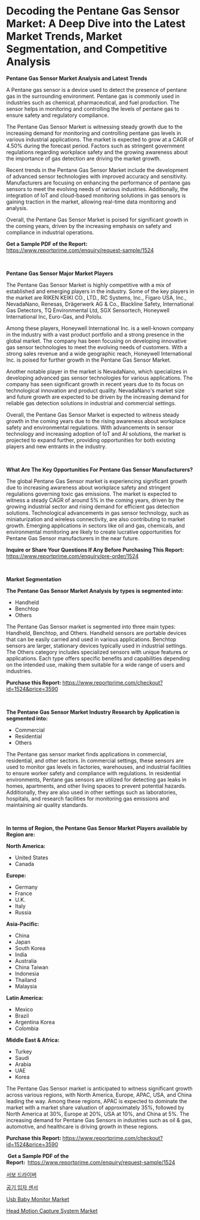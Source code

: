 <p><h1>Decoding the Pentane Gas Sensor Market: A Deep Dive into the Latest Market Trends, Market Segmentation, and Competitive Analysis</h1></p><p><strong>Pentane Gas Sensor Market Analysis and Latest Trends</strong></p>
<p><p>A Pentane gas sensor is a device used to detect the presence of pentane gas in the surrounding environment. Pentane gas is commonly used in industries such as chemical, pharmaceutical, and fuel production. The sensor helps in monitoring and controlling the levels of pentane gas to ensure safety and regulatory compliance.</p><p>The Pentane Gas Sensor Market is witnessing steady growth due to the increasing demand for monitoring and controlling pentane gas levels in various industrial applications. The market is expected to grow at a CAGR of 4.50% during the forecast period. Factors such as stringent government regulations regarding workplace safety and the growing awareness about the importance of gas detection are driving the market growth.</p><p>Recent trends in the Pentane Gas Sensor Market include the development of advanced sensor technologies with improved accuracy and sensitivity. Manufacturers are focusing on enhancing the performance of pentane gas sensors to meet the evolving needs of various industries. Additionally, the integration of IoT and cloud-based monitoring solutions in gas sensors is gaining traction in the market, allowing real-time data monitoring and analysis.</p><p>Overall, the Pentane Gas Sensor Market is poised for significant growth in the coming years, driven by the increasing emphasis on safety and compliance in industrial operations.</p></p>
<p><strong>Get a Sample PDF of the Report:&nbsp;</strong> <a href="https://www.reportprime.com/enquiry/request-sample/1524">https://www.reportprime.com/enquiry/request-sample/1524</a></p>
<p>&nbsp;</p>
<p><strong>Pentane Gas Sensor Major Market Players</strong></p>
<p><p>The Pentane Gas Sensor Market is highly competitive with a mix of established and emerging players in the industry. Some of the key players in the market are RIKEN KEIKI CO., LTD., RC Systems, Inc., Figaro USA, Inc., NevadaNano, Renesas, Drägerwerk AG & Co., Blackline Safety, International Gas Detectors, TQ Environmental Ltd, SGX Sensortech, Honeywell International Inc, Euro-Gas, and Pololu.</p><p>Among these players, Honeywell International Inc. is a well-known company in the industry with a vast product portfolio and a strong presence in the global market. The company has been focusing on developing innovative gas sensor technologies to meet the evolving needs of customers. With a strong sales revenue and a wide geographic reach, Honeywell International Inc. is poised for further growth in the Pentane Gas Sensor Market.</p><p>Another notable player in the market is NevadaNano, which specializes in developing advanced gas sensor technologies for various applications. The company has seen significant growth in recent years due to its focus on technological innovation and product quality. NevadaNano's market size and future growth are expected to be driven by the increasing demand for reliable gas detection solutions in industrial and commercial settings.</p><p>Overall, the Pentane Gas Sensor Market is expected to witness steady growth in the coming years due to the rising awareness about workplace safety and environmental regulations. With advancements in sensor technology and increasing adoption of IoT and AI solutions, the market is projected to expand further, providing opportunities for both existing players and new entrants in the industry.</p></p>
<p>&nbsp;</p>
<p><strong>What Are The Key Opportunities For Pentane Gas Sensor Manufacturers?</strong></p>
<p><p>The global Pentane Gas Sensor market is experiencing significant growth due to increasing awareness about workplace safety and stringent regulations governing toxic gas emissions. The market is expected to witness a steady CAGR of around 5% in the coming years, driven by the growing industrial sector and rising demand for efficient gas detection solutions. Technological advancements in gas sensor technology, such as miniaturization and wireless connectivity, are also contributing to market growth. Emerging applications in sectors like oil and gas, chemicals, and environmental monitoring are likely to create lucrative opportunities for Pentane Gas Sensor manufacturers in the near future.</p></p>
<p><strong>Inquire or Share Your Questions If Any Before Purchasing This Report:</strong> <a href="https://www.reportprime.com/enquiry/pre-order/1524">https://www.reportprime.com/enquiry/pre-order/1524</a></p>
<p>&nbsp;</p>
<p><strong>Market Segmentation</strong></p>
<p><strong>The Pentane Gas Sensor Market Analysis by types is segmented into:</strong></p>
<p><ul><li>Handheld</li><li>Benchtop</li><li>Others</li></ul></p>
<p><p>The Pentane Gas Sensor market is segmented into three main types: Handheld, Benchtop, and Others. Handheld sensors are portable devices that can be easily carried and used in various applications. Benchtop sensors are larger, stationary devices typically used in industrial settings. The Others category includes specialized sensors with unique features or applications. Each type offers specific benefits and capabilities depending on the intended use, making them suitable for a wide range of users and industries.</p></p>
<p><strong>Purchase this Report:&nbsp;</strong><a href="https://www.reportprime.com/checkout?id=1524&price=3590">https://www.reportprime.com/checkout?id=1524&price=3590</a></p>
<p>&nbsp;</p>
<p><strong>The Pentane Gas Sensor Market Industry Research by Application is segmented into:</strong></p>
<p><ul><li>Commercial</li><li>Residential</li><li>Others</li></ul></p>
<p><p>The Pentane gas sensor market finds applications in commercial, residential, and other sectors. In commercial settings, these sensors are used to monitor gas levels in factories, warehouses, and industrial facilities to ensure worker safety and compliance with regulations. In residential environments, Pentane gas sensors are utilized for detecting gas leaks in homes, apartments, and other living spaces to prevent potential hazards. Additionally, they are also used in other settings such as laboratories, hospitals, and research facilities for monitoring gas emissions and maintaining air quality standards.</p></p>
<p>&nbsp;</p>
<p><strong>In terms of Region, the Pentane Gas Sensor Market Players available by Region are:</strong></p>
<p>
    <p> <strong> North America: </strong>
        <ul>
            <li>United States</li>
            <li>Canada</li>
        </ul>
        </p> 
    <p> <strong> Europe: </strong>
        <ul>
            <li>Germany</li>
            <li>France</li>
            <li>U.K.</li>
            <li>Italy</li>
            <li>Russia</li>
        </ul>
        </p> 
    <p> <strong> Asia-Pacific: </strong>
        <ul>
            <li>China</li>
            <li>Japan</li>
            <li>South Korea</li>
            <li>India</li>
            <li>Australia</li>
            <li>China Taiwan</li>
            <li>Indonesia</li>
            <li>Thailand</li>
            <li>Malaysia</li>
        </ul>
        </p> 
    <p> <strong> Latin America: </strong>
        <ul>
            <li>Mexico</li>
            <li>Brazil</li>
            <li>Argentina Korea</li>
            <li>Colombia</li>
        </ul>
        </p> 
    <p> <strong> Middle East & Africa: </strong>
        <ul>
            <li>Turkey</li>
            <li>Saudi</li>
            <li>Arabia</li>
            <li>UAE</li>
            <li>Korea</li>
        </ul>
    </p>
    </p>
<p><p>The Pentane Gas Sensor market is anticipated to witness significant growth across various regions, with North America, Europe, APAC, USA, and China leading the way. Among these regions, APAC is expected to dominate the market with a market share valuation of approximately 35%, followed by North America at 30%, Europe at 20%, USA at 10%, and China at 5%. The increasing demand for Pentane Gas Sensors in industries such as oil & gas, automotive, and healthcare is driving growth in these regions.</p></p>
<p><strong>Purchase this Report: </strong><a href="https://www.reportprime.com/checkout?id=1524&price=3590">https://www.reportprime.com/checkout?id=1524&price=3590</a></p>
<p>&nbsp;<strong>Get a Sample PDF of the Report:&nbsp;&nbsp;</strong><a href="https://www.reportprime.com/enquiry/request-sample/1524">https://www.reportprime.com/enquiry/request-sample/1524</a></p>
<p><strong></strong></p>
<p><p><a href="https://github.com/wallacBahrtyinger567686/Market-Research-Report-List-1/blob/main/35942228950.md">서보 드라이버</a></p><p><a href="https://github.com/WilburKihn5676/Market-Research-Report-List-1/blob/main/56598938949.md">공기 입자 센서</a></p><p><a href="https://github.com/guneycigdem35/Market-Research-Report-List-2/blob/main/usb-baby-monitor-market.md">Usb Baby Monitor Market</a></p><p><a href="https://github.com/Paul14Anderson63/Market-Research-Report-List-3/blob/main/head-motion-capture-system-market.md">Head Motion Capture System Market</a></p></p>